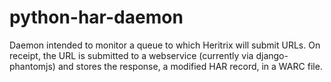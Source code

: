 python-har-daemon
=====================

Daemon intended to monitor a queue to which Heritrix will submit URLs. On
receipt, the URL is submitted to a webservice (currently via
django-phantomjs) and stores the response, a modified HAR record, in a WARC
file.
